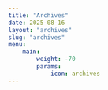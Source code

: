 ```yaml
---
title: "Archives"
date: 2025-08-16
layout: "archives"
slug: "archives"
menu:
    main:
        weight: -70
        params: 
            icon: archives
---
```

